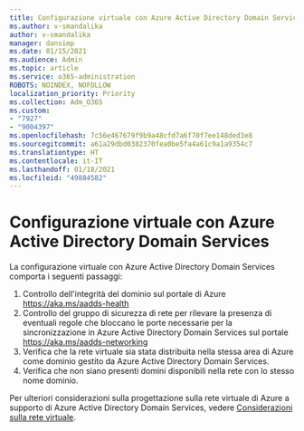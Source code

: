 ```yaml
---
title: Configurazione virtuale con Azure Active Directory Domain Services
ms.author: v-smandalika
author: v-smandalika
manager: dansimp
ms.date: 01/15/2021
ms.audience: Admin
ms.topic: article
ms.service: o365-administration
ROBOTS: NOINDEX, NOFOLLOW
localization_priority: Priority
ms.collection: Adm_O365
ms.custom:
- "7927"
- "9004397"
ms.openlocfilehash: 7c56e467679f9b9a48cfd7a6f70f7ee148ded3e8
ms.sourcegitcommit: a61a29dbd0382370fea0be5fa4a61c9a1a9354c7
ms.translationtype: HT
ms.contentlocale: it-IT
ms.lasthandoff: 01/18/2021
ms.locfileid: "49884582"
---
```

# <a name="virtual-configuration-with-aad-domain-services"></a>Configurazione virtuale con Azure Active Directory Domain Services

La configurazione virtuale con Azure Active Directory Domain Services comporta i seguenti passaggi: 

1. Controllo dell'integrità del dominio sul portale di Azure https://aka.ms/aadds-health
2. Controllo del gruppo di sicurezza di rete per rilevare la presenza di eventuali regole che bloccano le porte necessarie per la sincronizzazione in Azure Active Directory Domain Services sul portale https://aka.ms/aadds-networking
3. Verifica che la rete virtuale sia stata distribuita nella stessa area di Azure come dominio gestito da Azure Active Directory Domain Services.
4. Verifica che non siano presenti domini disponibili nella rete con lo stesso nome dominio.

Per ulteriori considerazioni sulla progettazione sulla rete virtuale di Azure a supporto di Azure Active Directory Domain Services, vedere [Considerazioni sulla rete virtuale](https://docs.microsoft.com/azure/active-directory-domain-services/network-considerations).

